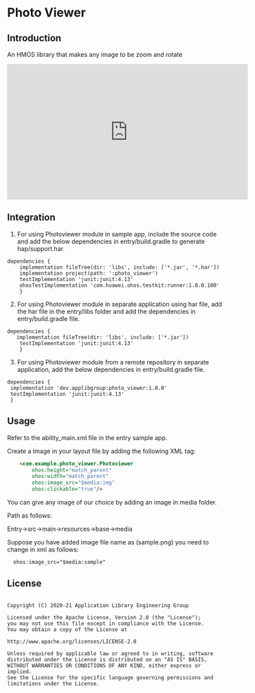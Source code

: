 
# Photo Viewer

## Introduction

An HMOS library that makes any image to be zoom and rotate
<p>
	<iframe width="560" height="315" src="https://www.youtube.com/embed/pG875Hu1PWA" title="YouTube video player" frameborder="0" allow="accelerometer; autoplay; clipboard-write; encrypted-media; gyroscope; picture-in-picture" allowfullscreen></iframe>
</p>



## Integration

1. For using Photoviewer module in sample app, include the source code and add the below dependencies in entry/build.gradle to generate hap/support.har.
```
dependencies {
    implementation fileTree(dir: 'libs', include: ['*.jar', '*.har'])
    implementation project(path: ':photo_viewer')
    testImplementation 'junit:junit:4.13'
    ohosTestImplementation 'com.huawei.ohos.testkit:runner:1.0.0.100'
    }
```
2. For using Photoviewer module in separate application using har file, add the har file in the entry/libs folder and add the dependencies in entry/build.gradle file.
```
dependencies {
   implementation fileTree(dir: 'libs', include: ['*.jar'])
    testImplementation 'junit:junit:4.13'
    }
```
3. For using Photoviewer module from a remote repository in separate application, add the below dependencies in entry/build.gradle file.
```
dependencies {
 implementation 'dev.applibgroup:photo_viewer:1.0.0'
 testImplementation 'junit:junit:4.13'
 }
```

## Usage

Refer to the ability_main.xml file in the entry sample app.

Create a Image in your layout file by adding the following XML tag:

``` xml
    <com.example.photo_viewer.Photoviewer
        ohos:height="match_parent"
        ohos:width="match_parent"
        ohos:image_src="$media:img"
        ohos:clickable="true"/>
```
You can give any image of our choice by adding an image in media folder.

Path as follows:

Entry->src->main->resources->base->media

Suppose you have added image file name as (sample.png) you need to change in xml as follows:
``` xml
  ohos:image_src="$media:sample"
```

## License
```

Copyright (C) 2020-21 Application Library Engineering Group

Licensed under the Apache License, Version 2.0 (the "License");
you may not use this file except in compliance with the License.
You may obtain a copy of the License at

http://www.apache.org/licenses/LICENSE-2.0

Unless required by applicable law or agreed to in writing, software
distributed under the License is distributed on an "AS IS" BASIS,
WITHOUT WARRANTIES OR CONDITIONS OF ANY KIND, either express or implied.
See the License for the specific language governing permissions and
limitations under the License.


```
